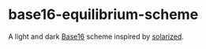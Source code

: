 # base16-equilibrium-scheme

A light and dark [Base16](http://chriskempson.com/projects/base16) scheme inspired by [solarized](https://ethanschoonover.com/solarized).
